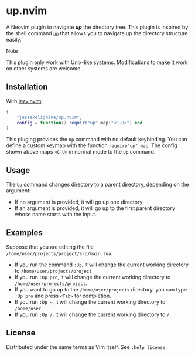 # up.nvim

A Neovim plugin to navigate ***up*** the directory tree. This plugin is inspired
by the shell command [`up`](https://github.com/shannonmoeller/up) that allows
you to navigate up the directory structure easily.

> [!NOTE]
> This plugin only work with Unix-like systems. Modifications to make it
> work on other systems are welcome.

## Installation

With [lazy.nvim](https://github.com/folke/lazy.nvim):

```lua
{
    "jessekelighine/up.nvim",
    config = function() require"up".map("<C-U>") end
}
```

This pluging provides the `Up` command with no default keybinding. You can
define a custom keymap with the function `require"up".map`. The config shown
above maps `<C-U>` in normal mode to the `Up` command.

## Usage

The `Up` command changes directory to a parent directory, depending on the argument:

- If no argument is provided, it will go up one directory.
- If an argument is provided, it will go up to the first parent directory whose name starts with the input.

## Examples

Suppose that you are editing the file `/home/user/projects/project/src/main.lua`.

- If you run the command `:Up`, it will change the current working directory to `/home/user/projects/project`
- If you run `:Up pro`, it will change the current working directory to `/home/user/projects/project`.
- If you want to go up to the `/home/user/projects` directory, you can type `:Up pro` and press `<Tab>` for completion.
- If you run `:Up ~`, it will change the current working directory to `/home/user`.
- If you run `:Up /`, it will change the current working directory to `/`.

## License

Distributed under the same terms as Vim itself. See `:help license`.
